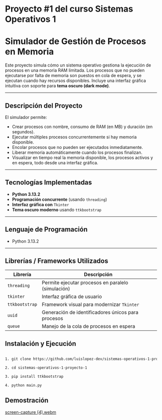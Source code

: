 # Proyecto #1 del curso Sistemas Operativos 1

# Simulador de Gestión de Procesos en Memoria

Este proyecto simula cómo un sistema operativo gestiona la ejecución de procesos en una memoria RAM limitada. Los procesos que no pueden ejecutarse por falta de memoria son puestos en cola de espera, y se ejecutan cuando hay recursos disponibles. Incluye una interfaz gráfica intuitiva con soporte para **tema oscuro (dark mode)**.

---

## Descripción del Proyecto

El simulador permite:
- Crear procesos con nombre, consumo de RAM (en MB) y duración (en segundos).
- Ejecutar múltiples procesos concurrentemente si hay memoria disponible.
- Encolar procesos que no pueden ser ejecutados inmediatamente.
- Liberar memoria automáticamente cuando los procesos finalizan.
- Visualizar en tiempo real la memoria disponible, los procesos activos y en espera, todo desde una interfaz gráfica.

---

## Tecnologías Implementadas

- **Python 3.13.2**
- **Programación concurrente** (usando `threading`)
- **Interfaz gráfica con** `Tkinter`
- **Tema oscuro moderno** usando `ttkbootstrap`

---

## Lenguaje de Programación

- Python 3.13.2 

---

## Librerías / Frameworks Utilizados

| Librería        | Descripción                                         |
|-----------------|-----------------------------------------------------|
| `threading`     | Permite ejecutar procesos en paralelo (simulación) |
| `tkinter`       | Interfaz gráfica de usuario                        |
| `ttkbootstrap`  | Framework visual para modernizar `Tkinter`         |
| `uuid`          | Generación de identificadores únicos para procesos |
| `queue`         | Manejo de la cola de procesos en espera            |

## Instalación y Ejecución

```bash

1. git clone https://github.com/luislopez-dev/sistemas-operativos-1-proyecto-1

2. cd sistemas-operativos-1-proyecto-1

3. pip install ttkbootstrap

4. python main.py

```

## Demostración
[screen-capture (4).webm](https://github.com/user-attachments/assets/47719600-7e37-4a80-ba9a-0a84b82e1568)

